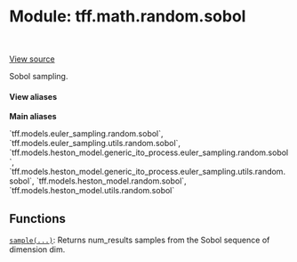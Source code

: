 <div itemscope itemtype="http://developers.google.com/ReferenceObject">
<meta itemprop="name" content="tff.math.random.sobol" />
<meta itemprop="path" content="Stable" />
</div>

# Module: tff.math.random.sobol

<!-- Insert buttons and diff -->

<table class="tfo-notebook-buttons tfo-api" align="left">
</table>

<a target="_blank" href="https://github.com/google/tf-quant-finance/blob/master/tf_quant_finance/math/random_ops/sobol/__init__.py">View source</a>



Sobol sampling.

<section class="expandable">
  <h4 class="showalways">View aliases</h4>
  <p>
<b>Main aliases</b>
<p>`tff.models.euler_sampling.random.sobol`, `tff.models.euler_sampling.utils.random.sobol`, `tff.models.heston_model.generic_ito_process.euler_sampling.random.sobol`, `tff.models.heston_model.generic_ito_process.euler_sampling.utils.random.sobol`, `tff.models.heston_model.random.sobol`, `tff.models.heston_model.utils.random.sobol`</p>
</p>
</section>



## Functions

[`sample(...)`](../../../tff/math/random/sobol/sample.md): Returns num_results samples from the Sobol sequence of dimension dim.

